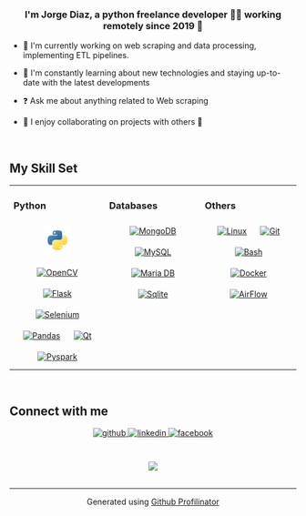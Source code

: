 ### <div align="center">I'm Jorge Diaz, a python freelance developer 👨‍💻 working remotely since 2019 🚀</div>  
  

- 🔭 I'm currently working on web scraping and data processing, implementing ETL pipelines.  
  

- 🌱 I'm constantly learning about new technologies and staying up-to-date with the latest developments  
  

- ❓ Ask me about anything related to Web scraping   
  

- 🤝 I enjoy collaborating on projects with others 🌟  
  

<br/>  


## My Skill Set  
<table><tr><td valign="top" width="33%">



### Python
<div align="center">  
<a href="https://www.python.org/" target="_blank"><img style="margin: 10px" src="https://raw.githubusercontent.com/github/explore/master/topics/python/python.png" alt="Python" height="50" /></a>  
<a href="https://opencv.org/" target="_blank"><img style="margin: 10px" src="https://profilinator.rishav.dev/skills-assets/opencv-icon.svg" alt="OpenCV" height="50" /></a>  
<a href="https://flask.palletsprojects.com/" target="_blank"><img style="margin: 10px" src="https://profilinator.rishav.dev/skills-assets/flask.png" alt="Flask" height="50" /></a>
<a href="https://www.selenium.dev/" target="_blank"><img style="margin: 10px" src="https://img.icons8.com/?size=256&id=VOnRj9vGpXV8&format=png" alt="Selenium" height="50" /></a>
<a href="https://pandas.pydata.org/" target="_blank"><img style="margin: 10px" src="https://pandas.pydata.org/static/img/pandas_white.svg" alt="Pandas" height="50" /></a>
<a href="https://www.qt.io/" target="_blank"><img style="margin: 10px" src="https://ddgobkiprc33d.cloudfront.net/bfdb2533-84e9-45a1-956a-106722433d3f.png" alt="Qt" height="50" /></a>
<a href="https://spark.apache.org/docs/latest/api/python/getting_started/" target="_blank"><img style="margin: 10px" src="https://miro.medium.com/v2/resize:fit:720/format:webp/1*uhkYtS304Ak70J4UL_KUQg.png" alt="Pyspark" height="50" /></a>

</div>

</td><td valign="top" width="33%">



### Databases
<div align="center">  
<a href="https://www.mongodb.com/" target="_blank"><img style="margin: 10px" src="https://profilinator.rishav.dev/skills-assets/mongodb-original-wordmark.svg" alt="MongoDB" height="50" /></a>  
<a href="https://www.mysql.com/" target="_blank"><img style="margin: 10px" src="https://profilinator.rishav.dev/skills-assets/mysql-original-wordmark.svg" alt="MySQL" height="50" /></a>  
<a href="https://mariadb.org/" target="_blank"><img style="margin: 10px" src="https://profilinator.rishav.dev/skills-assets/mariadb.png" alt="Maria DB" height="50" /></a>  
<a href="https://www.sqlite.org/" target="_blank"><img style="margin: 10px" src="https://www.sqlite.org/images/sqlite370_banner.gif" alt="Sqlite" height="50" /></a>
</div>

</td><td valign="top" width="33%">



### Others  
<div align="center">  
<a href="https://www.linux.org/" target="_blank"><img style="margin: 10px" src="https://profilinator.rishav.dev/skills-assets/linux-original.svg" alt="Linux" height="50" /></a>  
<a href="https://github.com/" target="_blank"><img style="margin: 10px" src="https://profilinator.rishav.dev/skills-assets/git-scm-icon.svg" alt="Git" height="50" /></a>  
<a href="https://www.gnu.org/software/bash/" target="_blank"><img style="margin: 10px" src="https://profilinator.rishav.dev/skills-assets/gnu_bash-icon.svg" alt="Bash" height="50" /></a>  
<a href="https://www.docker.com/" target="_blank"><img style="margin: 10px" src="https://profilinator.rishav.dev/skills-assets/docker-original-wordmark.svg" alt="Docker" height="50" /></a>  
<a href="https://airflow.apache.org/" target="_blank"><img style="margin: 10px" src="https://spark.apache.org/images/AirflowLogo.png" alt="AirFlow" height="50" /></a>
  
</div>

</td></tr></table>  

<br/>  


## Connect with me  
<div align="center">
<a href="https://github.com/ckoockiy" target="_blank">
<img src=https://img.shields.io/badge/github-%2324292e.svg?&style=for-the-badge&logo=github&logoColor=white alt=github style="margin-bottom: 5px;" />
</a>
<a href="https://linkedin.com/in/jorge-rosas-diaz/" target="_blank">
<img src=https://img.shields.io/badge/linkedin-%231E77B5.svg?&style=for-the-badge&logo=linkedin&logoColor=white alt=linkedin style="margin-bottom: 5px;" />
</a>
<a href="https://www.facebook.com/ckockiy" target="_blank">
<img src=https://img.shields.io/badge/facebook-%232E87FB.svg?&style=for-the-badge&logo=facebook&logoColor=white alt=facebook style="margin-bottom: 5px;" />
</a>  
</div>  
  

<br/>  

  

<br/>  

<div align="center">
            <a href="https://www.buymeacoffee.com/ckockiy" target="_blank" style="display: inline-block;">
                <img
                    src="https://img.shields.io/badge/Donate-Buy%20Me%20A%20Coffee-orange.svg?style=flat-square&logo=buymeacoffee" 
                    align="center"
                />
            </a></div>
<br />

----
<div align="center">Generated using <a href="https://profilinator.rishav.dev/" target="_blank">Github Profilinator</a></div>
